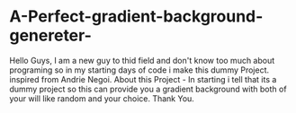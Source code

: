 # A-Perfect-gradient-background-genereter-
Hello Guys,
I am a new guy to thid field and don't know too much about programing
so in my starting days of code i make this dummy Project.
inspired from Andrie Negoi.
About this Project -
In starting i tell that its a dummy project so this can provide you  a
gradient background with both of your will like random and your choice.
Thank You.
